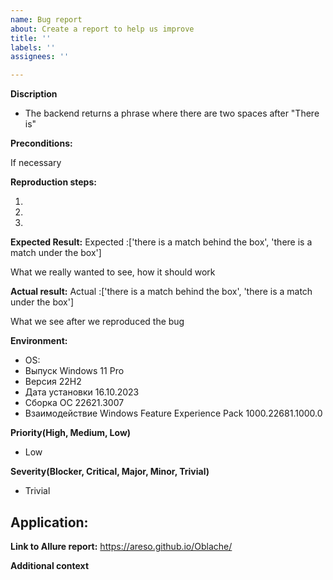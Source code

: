 ```yaml
---
name: Bug report
about: Create a report to help us improve
title: ''
labels: ''
assignees: ''

---
```


**Discription**
- The backend returns a phrase where there are two spaces after "There is"

**Preconditions:**


If necessary

**Reproduction steps:**

1. 
2. 
3.

**Expected Result:**
Expected :['there is  a match behind the box', 'there is a match under the box']

What we really wanted to see, how it should work

**Actual result:**
Actual   :['there is a match behind the box', 'there is a match under the box']

What we see after we reproduced the bug

**Environment:**

 - OS: 
 - Выпуск	Windows 11 Pro
 - Версия	22H2
 - Дата установки	‎16.‎10.‎2023
 - Сборка ОС	22621.3007
 - Взаимодействие	Windows Feature Experience Pack 1000.22681.1000.0
 
**Priority(High, Medium, Low)**
- Low

**Severity(Blocker, Critical, Major, Minor, Trivial)**
- Trivial

**Application:**
-

**Link to Allure report:**
https://areso.github.io/Oblache/

**Additional context**
